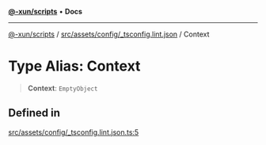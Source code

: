 [**@-xun/scripts**](../../../../../README.md) • **Docs**

***

[@-xun/scripts](../../../../../README.md) / [src/assets/config/\_tsconfig.lint.json](../README.md) / Context

# Type Alias: Context

> **Context**: `EmptyObject`

## Defined in

[src/assets/config/\_tsconfig.lint.json.ts:5](https://github.com/Xunnamius/xscripts/blob/98c638c52caf3664112e7ea66eccd36ad205df77/src/assets/config/_tsconfig.lint.json.ts#L5)
